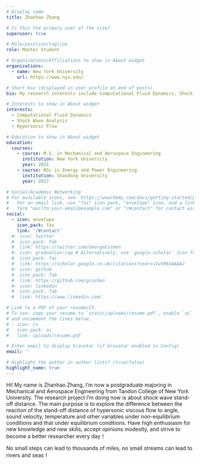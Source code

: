```yaml
---
# Display name
title: Zhanhao Zhang

# Is this the primary user of the site?
superuser: true

# Role/position/tagline
role: Master Student

# Organizations/Affiliations to show in About widget
organizations:
  - name: New York University
    url: https://www.nyu.edu/

# Short bio (displayed in user profile at end of posts)
bio: My research interests include Computational Fluid Dynamics, Shock Wave Analysis and Hypersonic Flow.

# Interests to show in About widget
interests:
  - Computational Fluid Dynamics
  - Shock Wave Analysis
  - Hypersonic Flow

# Education to show in About widget
education:
  courses:
    - course: M.S. in Mechanical and Aerospace Engineering 
      institution: New York University
      year: 2021
    - course: BSc in Energy and Power Engineering
      institution: Shandong University
      year: 2017

# Social/Academic Networking
# For available icons, see: https://wowchemy.com/docs/getting-started/page-builder/#icons
#   For an email link, use "fas" icon pack, "envelope" icon, and a link in the
#   form "mailto:your-email@example.com" or "/#contact" for contact widget.
social:
  - icon: envelope
    icon_pack: fas
    link: '/#contact'
  #- icon: twitter
  #  icon_pack: fab
  #  link: https://twitter.com/GeorgeCushen
  #- icon: graduation-cap # Alternatively, use `google-scholar` icon from `ai` icon pack
  #  icon_pack: fas
  #  link: https://scholar.google.co.uk/citations?user=sIwtMXoAAAAJ
  #- icon: github
  #  icon_pack: fab
  #  link: https://github.com/gcushen
  #- icon: linkedin
  #  icon_pack: fab
  #  link: https://www.linkedin.com/

# Link to a PDF of your resume/CV.
# To use: copy your resume to `static/uploads/resume.pdf`, enable `ai` icons in `params.toml`,
# and uncomment the lines below.
# - icon: cv
#   icon_pack: ai
#   link: uploads/resume.pdf

# Enter email to display Gravatar (if Gravatar enabled in Config)
email: ''

# Highlight the author in author lists? (true/false)
highlight_name: true
---
```


Hi! My name is Zhanhao Zhang, I‘m now a postgraduate majoring in Mechanical and Aerospace Engineering from Tandon College of New York University. The research project I’m doing now is about shock wave stand-off distance. The main purpose is to explore the difference between the reaction of the stand-off distance of hypersonic viscous flow to angle, sound velocity, temperature and other variables under non-equilibrium conditions and that under equilibrium conditions. Have high enthusiasm for new knowledge and new skills, accept opinions modestly, and strive to become a better researcher every day！

No small steps can lead to thousands of miles, no small streams can lead to rivers and seas！


